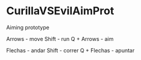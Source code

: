 # CurillaVSEvilAimProt
Aiming prototype

Arrows - move
Shift - run
Q + Arrows - aim

Flechas - andar
Shift - correr
Q + Flechas - apuntar
